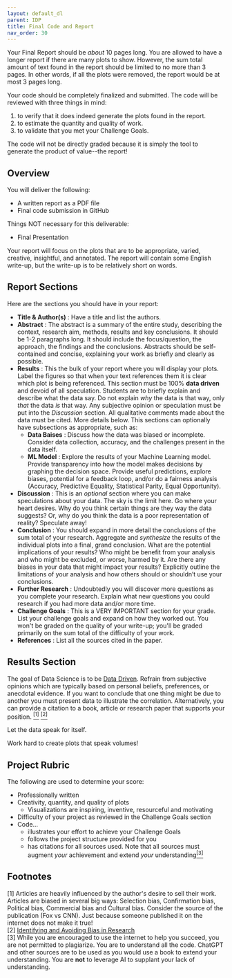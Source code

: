 ```yaml
---
layout: default_dl
parent: IDP
title: Final Code and Report
nav_order: 30
---
```


Your Final Report should be _about_ 10 pages long. You are allowed to have a longer report if there are many plots to show. However, the sum total amount of text found in the report should be limited to no more than 3 pages. In other words, if all the plots were removed, the report would be at most 3 pages long. 

Your code should be completely finalized and submitted. The code will be reviewed with three things in mind:  
1) to verify that it does indeed generate the plots found in the report.  
2) to estimate the quantity and quality of work.  
3) to validate that you met your Challenge Goals.  

The code will not be directly graded because it is simply the tool to generate the product of value--the report!  

## Overview

You will deliver the following:  
* A written report as a PDF file  
* Final code submission in GitHub

Things NOT necessary for this deliverable:  
* Final Presentation  

Your report will focus on the plots that are to be appropriate, varied, creative, insightful, and annotated. The report will contain some English write-up, but the write-up is to be relatively short on words.

## Report Sections
Here are the sections you should have in your report:  
* **Title & Author(s)** : Have a title and list the authors.  
* **Abstract** : The abstract is a summary of the entire study, describing the context, research aim, methods, results and key conclusions. It should be 1-2 paragraphs long. It should include the focus/question, the approach, the findings and the conclusions. Abstracts should be self-contained and concise, explaining your work as briefly and clearly as possible.    
* **Results** : This the bulk of your report where you will display your plots. Label the figures so that when your text references them it is clear which plot is being referenced. This section must be 100% **data driven** and devoid of all speculation. Students are to briefly explain and describe what the data say. Do not explain _why_ the data is that way, only _that_ the data _is_ that way. Any subjective opinion or speculation must be put into the _Discussion_ section. All qualitative comments made about the data must be cited. More details below. This sections can optionally have subsections as appropriate, such as:
    * **Data Baises** : Discuss how the data was biased or incomplete. Consider data collection, accuracy, and the challenges present in the data itself.  
    * **ML Model** : Explore the results of your Machine Learning model. Provide transparency into how the model makes decisions by graphing the decision space. Provide useful predictions, explore biases, potential for a feedback loop, and/or do a fairness analysis (Accuracy, Predictive Equality, Statistical Parity, Equal Opportunity).  
* **Discussion** : This is an _optional_ section where you can make speculations about your data. The sky is the limit here. Go where your heart desires. Why do you think certain things are they way the data suggests? Or, why do you think the data is a poor representation of reality? Speculate away!   
* **Conclusion** : You should expand in more detail the conclusions of the sum total of your research. Aggregate and _synthesize_ the results of the individual plots into a final, grand conclusion. What are the potential implications of your results? Who might be benefit from your analysis and who might be excluded, or worse, harmed by it. Are there any biases in your data that might impact your results? Explicitly outline the limitations of your analysis and how others should or shouldn’t use your conclusions.   
* **Further Research** : Undoubtedly you will discover more questions as you complete your research. Explain what new questions you could research if you had more data and/or more time.  
* **Challenge Goals** : This is a VERY IMPORTANT section for your grade. List your challenge goals and expand on how they worked out. You won't be graded on the quality of your write-up; you'll be graded primarily on the sum total of the difficulty of your work.   
* **References** : List all the sources cited in the paper.  

## Results Section
The goal of Data Science is to be [Data Driven](https://uta.pressbooks.pub/datanotebook/chapter/1-2-data-driven-research/). Refrain from subjective opinions which are typically based on personal beliefs, preferences, or anecdotal evidence. If you want to conclude that one thing might be due to another you must present data to illustrate the correlation. Alternatively, you can provide a citation to a book, article or research paper that supports your position. <a href="#footnotes"><sup>[1]</sup></a> <a href="#footnotes"><sup>[2]</sup></a>

Let the data speak for itself.  

Work hard to create plots that speak volumes!  

## Project Rubric

The following are used to determine your score:  
* Professionally written    
* Creativity, quantity, and quality of plots   
    * Visualizations are inspiring, inventive, resourceful and motivating  
* Difficulty of your project as reviewed in the Challenge Goals section   
* Code...     
    * illustrates your effort to achieve your Challenge Goals  
    * follows the project structure provided for you  
    * has citations for all sources used. Note that all sources must augment _your_ achievement and extend _your_ understanding<a href="#footnotes"><sup>[3]</sup></a>      

## Footnotes
[1] Articles are heavily influenced by the author's desire to sell their work. Articles are biased in several big ways: Selection bias, Confirmation bias, Political bias, Commercial bias and Cultural bias. Consider the source of the publication (Fox vs CNN). Just because someone published it on the internet does not make it true!  
[2] <a href="https://www.ncbi.nlm.nih.gov/pmc/articles/PMC2917255/">Identifying and Avoiding Bias in Research</a>  
[3] While you are encouraged to use the internet to help you succeed, you are not permitted to plagiarize. You are to understand all the code. ChatGPT and other sources are to be used as you would use a book to extend your understanding. You are **not** to leverage AI to supplant your lack of understanding.  